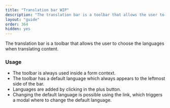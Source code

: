 ```yaml
---
title: "Translation bar WIP"
description: "The translation bar is a toolbar that allows the user to choose the languages when translating content."
layout: "guide"
order: 364
hidden: yes
---
```




<div class="page-description">The translation bar is a toolbar that allows the user to choose the languages when translating content.</div>

### Usage

* The toolbar is always used inside a form context.
* The toolbar has a default language which always appears to the leftmost side of the bar.
* Languages are added by clicking in the plus button.
* Changing the default language is possible using the link, which triggers a modal where to change the default language.
